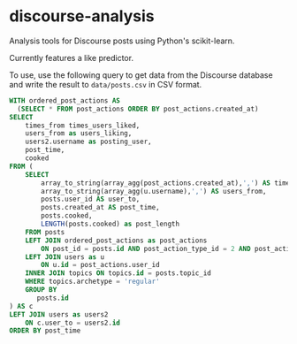 # discourse-analysis

Analysis tools for Discourse posts using Python's scikit-learn.

Currently features a like predictor.

To use, use the following query to get data from the Discourse database and write the result to `data/posts.csv` in CSV format.

```sql
WITH ordered_post_actions AS
  (SELECT * FROM post_actions ORDER BY post_actions.created_at)
SELECT 
    times_from times_users_liked,
    users_from as users_liking,
    users2.username as posting_user,
    post_time,
    cooked
FROM (
    SELECT
        array_to_string(array_agg(post_actions.created_at),',') AS times_from,
        array_to_string(array_agg(u.username),',') AS users_from,
        posts.user_id AS user_to,
        posts.created_at AS post_time,
        posts.cooked,
        LENGTH(posts.cooked) as post_length
    FROM posts
    LEFT JOIN ordered_post_actions as post_actions
        ON post_id = posts.id AND post_action_type_id = 2 AND post_actions.deleted_at is null
    LEFT JOIN users as u
        ON u.id = post_actions.user_id
    INNER JOIN topics ON topics.id = posts.topic_id
    WHERE topics.archetype = 'regular'
    GROUP BY 
       posts.id
) AS c
LEFT JOIN users as users2 
    ON c.user_to = users2.id
ORDER BY post_time
```